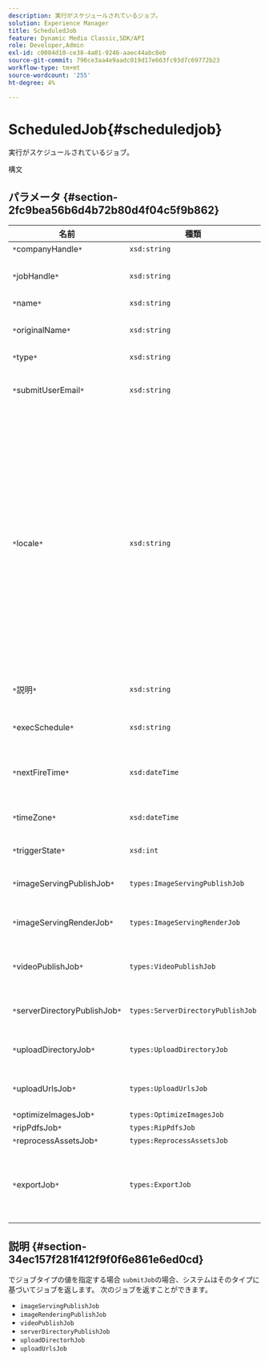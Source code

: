 ```yaml
---
description: 実行がスケジュールされているジョブ。
solution: Experience Manager
title: ScheduledJob
feature: Dynamic Media Classic,SDK/API
role: Developer,Admin
exl-id: c0084d10-ce38-4a01-9246-aaec44abc8eb
source-git-commit: 790ce3aa4e9aadc019d17e663fc93d7c69772b23
workflow-type: tm+mt
source-wordcount: '255'
ht-degree: 4%

---
```


# ScheduledJob{#scheduledjob}

実行がスケジュールされているジョブ。

構文

## パラメータ {#section-2fc9bea56b6d4b72b80d4f04c5f9b862}

| 名前 | 種類 | 説明 |
|---|---|---|
| `*`companyHandle`*` | `xsd:string` | 会社の取り扱い。 |
| `*`jobHandle`*` | `xsd:string` | スケジュール済みのジョブハンドル。 |
| `*`name`*` | `xsd:string` | ジョブ名. |
| `*`originalName`*` | `xsd:string` | スケジュール済みジョブの元の名前。 |
| `*`type`*` | `xsd:string` | ジョブタイプ。 |
| `*`submitUserEmail`*` | `xsd:string` | ジョブをスケジュールしたユーザーの電子メールアドレス。 |
| `*`locale`*` | `xsd:string` | ジョブログの詳細と電子メールのローカライゼーションに使用するロケールです。 ロケールは、 `<language_code>[- <country_code>]`（言語コードは ISO-639 で指定された小文字 2 文字のコードで、オプションの国コードは ISO-3166 で指定された大文字 2 文字のコードです）。 例えば、英語（米国）のロケール文字列は次のようになります。 `en-US`. |
| `*`説明`*` | `xsd:string` | 最初に指定されたジョブの説明 ( `submitJob`. |
| `*`execSchedule`*` | `xsd:string` | ジョブの実行がスケジュールされている場合。 |
| `*`nextFireTime`*` | `xsd:dateTime` | ジョブが実行された日付、時刻、およびタイムゾーン。 |
| `*`timeZone`*` | `xsd:dateTime` | スケジュール済みジョブのタイムゾーン。 |
| `*`triggerState`*` | `xsd:int` | ジョブのトリガー状態の選択。 |
| `*`imageServingPublishJob`*` | `types:ImageServingPublishJob` | 画像サービング公開ジョブのジョブの詳細。 |
| `*`imageServingRenderJob`*` | `types:ImageServingRenderJob` | 画像レンダリングジョブのジョブの詳細。 |
| `*`videoPublishJob`*` | `types:VideoPublishJob` | ビデオ公開ジョブのジョブの詳細。 詳しくは、 [VideoPublishJob](https://experienceleague.adobe.com/docs/dynamic-media-developer-resources/image-production-api/data-types/r-scheduled-job.html). |
| `*`serverDirectoryPublishJob`*` | `types:ServerDirectoryPublishJob` | サーバーディレクトリ公開ジョブのジョブ詳細。 |
| `*`uploadDirectoryJob`*` | `types:UploadDirectoryJob` | アップロードディレクトリジョブのジョブの詳細。 |
| `*`uploadUrlsJob`*` | `types:UploadUrlsJob` | アップロード URL ジョブのジョブ詳細。 |
| `*`optimizeImagesJob`*` | `types:OptimizeImagesJob` |  |
| `*`ripPdfsJob`*` | `types:RipPdfsJob` |  |
| `*`reprocessAssetsJob`*` | `types:ReprocessAssetsJob` |  |
| `*`exportJob`*` | `types:ExportJob` | 以前にアップロードしたファイルの承認済み書き出しを許可します。 詳しくは、 [書き出しジョブ](https://experienceleague.adobe.com/docs/dynamic-media-developer-resources/image-production-api/data-types/r-scheduled-job.html). |

## 説明 {#section-34ec157f281f412f9f0f6e861e6ed0cd}

でジョブタイプの値を指定する場合 `submitJob`の場合、システムはそのタイプに基づいてジョブを返します。 次のジョブを返すことができます。

* `imageServingPublishJob`
* `imageRenderingPublishJob`
* `videoPublishJob`
* `serverDirectoryPublishJob`
* `uploadDirectorhJob`
* `uploadUrlsJob`
